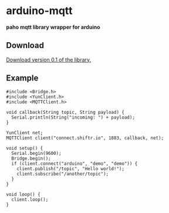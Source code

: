 # arduino-mqtt

**paho mqtt library wrapper for arduino**

## Download

[Download version 0.1 of the library.](https://github.com/256dpi/arduino-mqtt/archive/master.zip)

## Example

```cplusplus
#include <Bridge.h>
#include <YunClient.h>
#include <MQTTClient.h>

void callback(String topic, String payload) {
  Serial.println(String("incoming: ") + payload);
}

YunClient net;
MQTTClient client("connect.shiftr.io", 1883, callback, net);

void setup() {
  Serial.begin(9600);
  Bridge.begin();
  if (client.connect("arduino", "demo", "demo")) {
    client.publish("/topic", "Hello world!");
    client.subscribe("/another/topic");
  }
}

void loop() {
  client.loop();
}
```